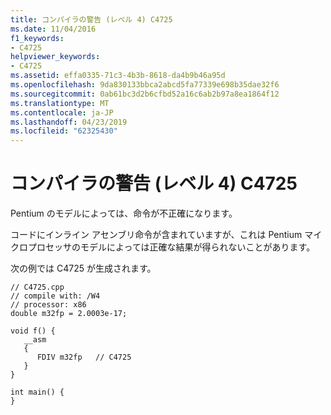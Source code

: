 ```yaml
---
title: コンパイラの警告 (レベル 4) C4725
ms.date: 11/04/2016
f1_keywords:
- C4725
helpviewer_keywords:
- C4725
ms.assetid: effa0335-71c3-4b3b-8618-da4b9b46a95d
ms.openlocfilehash: 9da830133bbca2abcd5fa77339e698b35dae32f6
ms.sourcegitcommit: 0ab61bc3d2b6cfbd52a16c6ab2b97a8ea1864f12
ms.translationtype: MT
ms.contentlocale: ja-JP
ms.lasthandoff: 04/23/2019
ms.locfileid: "62325430"
---
```

# <a name="compiler-warning-level-4-c4725"></a>コンパイラの警告 (レベル 4) C4725

Pentium のモデルによっては、命令が不正確になります。

コードにインライン アセンブリ命令が含まれていますが、これは Pentium マイクロプロセッサのモデルによっては正確な結果が得られないことがあります。

次の例では C4725 が生成されます。

```
// C4725.cpp
// compile with: /W4
// processor: x86
double m32fp = 2.0003e-17;

void f() {
   __asm
   {
      FDIV m32fp   // C4725
   }
}

int main() {
}
```